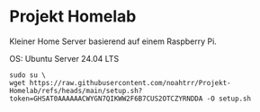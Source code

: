# Projekt Homelab
 Kleiner Home Server basierend auf einem Raspberry Pi.
 
 OS: Ubuntu Server 24.04 LTS

```
sudo su \
wget https://raw.githubusercontent.com/noahtrr/Projekt-Homelab/refs/heads/main/setup.sh?token=GHSAT0AAAAAACWYGN7QIKWW2F6B7CUS2OTCZYRNDDA -O setup.sh
```
